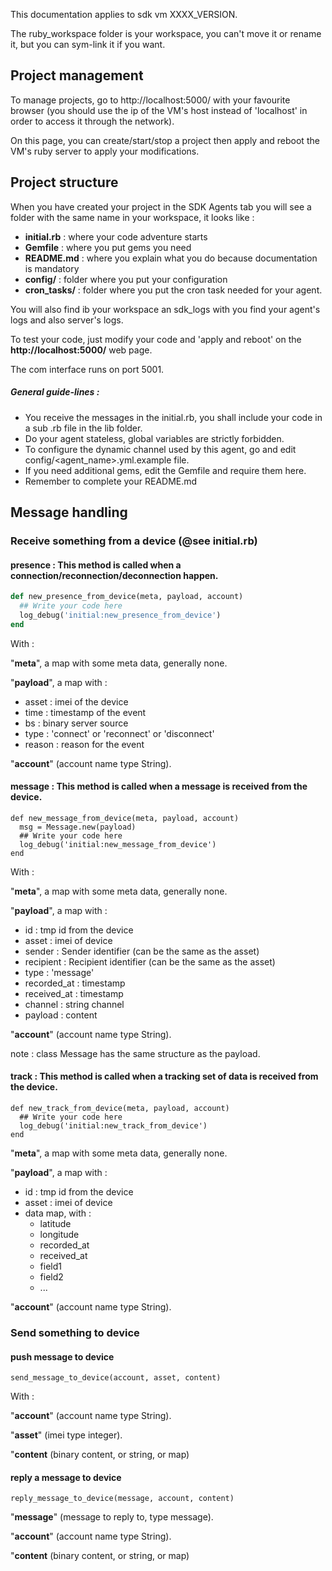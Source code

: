 
This documentation applies to sdk vm XXXX_VERSION.

The ruby_workspace folder is your workspace, you can't move it or rename it, but you can sym-link it if you want.

## Project management
To manage projects, go to http://localhost:5000/ with your favourite browser (you should use the ip of the VM's host instead of 'localhost' in order to access it through the network).

On this page, you can create/start/stop a project then apply and reboot the VM's ruby server to apply your modifications.

## Project structure
 When you have created your project in the SDK Agents tab you will see a folder with the same name in your workspace, it looks like :

* **initial.rb** : where your code adventure starts
* **Gemfile** : where you put gems you need
* **README.md** : where you explain what you do because documentation is mandatory
* **config/** : folder where you put your configuration
* **cron_tasks/** : folder where you put the cron task needed for your agent.

You will also find ib your workspace an sdk_logs with you find your agent's logs and also server's logs.

To test your code, just modify your code and 'apply and reboot' on the **http://localhost:5000/** web page.

The com interface runs on port 5001.

##### General guide-lines :

* You receive the messages in the initial.rb, you shall include your code in a sub .rb file in the lib folder.
* Do your agent stateless, global variables are strictly forbidden.
* To configure the dynamic channel used by this agent, go and edit config/<agent_name>.yml.example file.
* If you need additional gems, edit the Gemfile and require them here.
* Remember to complete your README.md


## Message handling

### Receive something from a device (@see initial.rb)

#### presence : This method is called when a connection/reconnection/deconnection happen.

``` ruby
def new_presence_from_device(meta, payload, account)
  ## Write your code here
  log_debug('initial:new_presence_from_device')
end
```

 With :

"**meta**", a map with some meta data, generally none.

"**payload**", a map with :

* asset   : imei of the device
* time    : timestamp of the event
* bs      : binary server source
* type    : 'connect' or 'reconnect' or 'disconnect'
* reason  : reason for the event

"**account**" (account name type String).

#### message : This method is called when a message is received from the device.

    def new_message_from_device(meta, payload, account)
      msg = Message.new(payload)
      ## Write your code here
      log_debug('initial:new_message_from_device')
    end

 With :

"**meta**", a map with some meta data, generally none.

"**payload**", a map with :

* id           : tmp id from the device
* asset        : imei of device
* sender       : Sender identifier (can be the same as the asset)
* recipient    : Recipient identifier (can be the same as the asset)
* type         : 'message'
* recorded_at  : timestamp
* received_at  : timestamp
* channel      : string channel
* payload      : content

"**account**" (account name type String).

note : class Message has the same structure as the payload.

#### track : This method is called when a tracking set of data is received from the device.

    def new_track_from_device(meta, payload, account)
      ## Write your code here
      log_debug('initial:new_track_from_device')
    end

"**meta**", a map with some meta data, generally none.

"**payload**", a map with :

* id           : tmp id from the device
* asset        : imei of device
* data map, with :
  * latitude
  * longitude
  * recorded_at
  * received_at
  * field1
  * field2
  * ...

"**account**" (account name type String).


### Send something to device

#### push message to device

    send_message_to_device(account, asset, content)

With :

"**account**" (account name type String).

"**asset**" (imei type integer).

"**content** (binary content, or string, or map)

#### reply a message to device

    reply_message_to_device(message, account, content)

"**message**" (message to reply to, type message).

"**account**" (account name type String).

"**content** (binary content, or string, or map)
